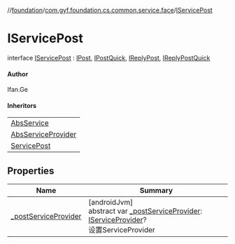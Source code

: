 //[foundation](../../../index.md)/[com.gyf.foundation.cs.common.service.face](../index.md)/[IServicePost](index.md)

# IServicePost

interface [IServicePost](index.md) : [IPost](../../com.gyf.foundation.cs.common.face/-i-post/index.md), [IPostQuick](../../com.gyf.foundation.cs.common.face/-i-post-quick/index.md), [IReplyPost](../../com.gyf.foundation.cs.common.face/-i-reply-post/index.md), [IReplyPostQuick](../../com.gyf.foundation.cs.common.face/-i-reply-post-quick/index.md)

#### Author

Ifan.Ge

#### Inheritors

| |
|---|
| [AbsService](../../com.gyf.foundation.cs.common.service/-abs-service/index.md) |
| [AbsServiceProvider](../../com.gyf.foundation.cs.common.service/-abs-service-provider/index.md) |
| [ServicePost](../../com.gyf.foundation.cs.common.service/-service-post/index.md) |

## Properties

| Name | Summary |
|---|---|
| [_postServiceProvider](_post-service-provider.md) | [androidJvm]<br>abstract var [_postServiceProvider](_post-service-provider.md): [IServiceProvider](../-i-service-provider/index.md)?<br>设置ServiceProvider |